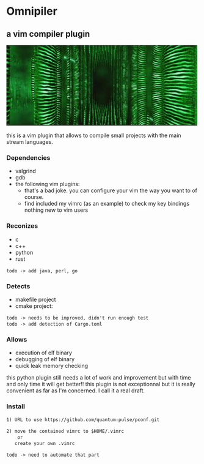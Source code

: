 # Omnipiler
## a vim compiler plugin

![](img/matrix.jpg)

this is a vim plugin that allows to compile small projects with the main stream languages.

### Dependencies
* valgrind
* gdb
* the following vim plugins:
	* that's a bad joke. you can configure your vim the way you want to of course.
	* find included my vimrc (as an example) to check my key bindings nothing new to vim users	 

### Reconizes
* c
* c++
* python
* rust
```
todo ->	add java, perl, go 
```
### Detects
*  makefile project
*  cmake project:
```
todo -> needs to be improved, didn't run enough test
todo -> add detection of Cargo.toml
```
### Allows
* execution of elf binary  
* debugging of elf binary
* quick leak memory checking

this python plugin still needs a lot of work and improvement but with time and only time it will get better!!
this plugin is not exceptionnal but it is really convenient as far as I'm concerned. 
I call it a real draft.

### Install
```
1) URL to use https://github.com/quantum-pulse/pconf.git
```

```
2) move the contained vimrc to $HOME/.vimrc 
	or
   create your own .vimrc	
```
```
todo -> need to automate that part
```


